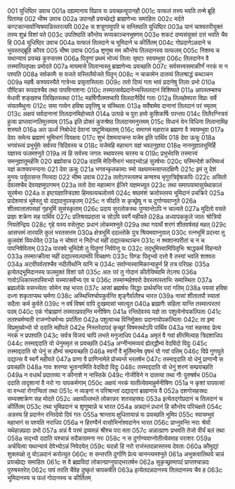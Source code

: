 001	युधिष्ठिर उवाच
001a	दह्यमानाय विप्राय यः प्रयच्छत्युपानहौ
001c	यत्फलं तस्य भवति तन्मे ब्रूहि पितामह
002	भीष्म उवाच
002a	उपानहौ प्रयच्छेद्यो ब्राह्मणेभ्यः समाहितः
002c	मर्दते कण्टकान्सर्वान्विषमान्निस्तरत्यपि
002e	स शत्रूणामुपरि च सन्तिष्ठति युधिष्ठिर
003a	यानं चाश्वतरीयुक्तं तस्य शुभ्रं विशां पते
003c	उपतिष्ठति कौन्तेय रूप्यकाञ्चनभूषणम्
003e	शकटं दम्यसंयुक्तं दत्तं भवति चैव हि
004	युधिष्ठिर उवाच
004a	यत्फलं तिलदाने च भूमिदाने च कीर्तितम्
004c	गोप्रदानेऽन्नदाने च भूयस्तद्ब्रूहि कौरव
005	भीष्म उवाच
005a	शृणुष्व मम कौन्तेय तिलदानस्य यत्फलम्
005c	निशम्य च यथान्यायं प्रयच्छ कुरुसत्तम
006a	पितॄणां प्रथमं भोज्यं तिलाः सृष्टाः स्वयम्भुवा
006c	तिलदानेन वै तस्मात्पितृपक्षः प्रमोदते
007a	माघमासे तिलान्यस्तु ब्राह्मणेभ्यः प्रयच्छति
007c	सर्वसत्त्वसमाकीर्णं नरकं स न पश्यति
008a	सर्वकामैः स यजते यस्तिलैर्यजते पितॄन्
008c	न चाकामेन दातव्यं तिलश्राद्धं कथञ्चन
009a	महर्षेः कश्यपस्यैते गात्रेभ्यः प्रसृतास्तिलाः
009c	ततो दिव्यं गता भावं प्रदानेषु तिलाः प्रभो
010a	पौष्टिका रूपदाश्चैव तथा पापविनाशनाः
010c	तस्मात्सर्वप्रदानेभ्यस्तिलदानं विशिष्यते
011a	आपस्तम्बश्च मेधावी शङ्खश्च लिखितस्तथा
011c	महर्षिर्गौतमश्चापि तिलदानैर्दिवं गताः
012a	तिलहोमपरा विप्राः सर्वे संयतमैथुनाः
012c	समा गव्येन हविषा प्रवृत्तिषु च संस्थिताः
013a	सर्वेषामेव दानानां तिलदानं परं स्मृतम्
013c	अक्षयं सर्वदानानां तिलदानमिहोच्यते
014a	उत्पन्ने च पुरा हव्ये कुशिकर्षिः परन्तप
014c	तिलैरग्नित्रयं हुत्वा प्राप्तवान्गतिमुत्तमाम्
015a	इति प्रोक्तं कुरुश्रेष्ठ तिलदानमनुत्तमम्
015c	विधानं येन विधिना तिलानामिह शस्यते
016a	अत ऊर्ध्वं निबोधेदं देवानां यष्टुमिच्छताम्
016c	समागमं महाराज ब्रह्मणा वै स्वयम्भुवा
017a	देवाः समेत्य ब्रह्माणं भूमिभागं यियक्षवः
017c	शुभं देशमयाचन्त यजेम इति पार्थिव
018	देवा ऊचुः
018a	भगवंस्त्वं प्रभुर्भूमेः सर्वस्य त्रिदिवस्य च
018c	यजेमहि महाभाग यज्ञं भवदनुज्ञया
018e	नाननुज्ञातभूमिर्हि यज्ञस्य फलमश्नुते
019a	त्वं हि सर्वस्य जगतः स्थावरस्य चरस्य च
019c	प्रभुर्भवसि तस्मात्त्वं समनुज्ञातुमर्हसि
020	ब्रह्मोवाच
020a	ददामि मेदिनीभागं भवद्भ्योऽहं सुरर्षभाः
020c	यस्मिन्देशे करिष्यध्वं यज्ञं काश्यपनन्दनाः
021	देवा ऊचुः
021a	भगवन्कृतकामाः स्मो यक्ष्यामस्त्वाप्तदक्षिणैः
021c	इमं तु देशं मुनयः पर्युपासन्त नित्यदा
022	भीष्म उवाच
022a	ततोऽगस्त्यश्च कण्वश्च भृगुरत्रिर्वृषाकपिः
022c	असितो देवलश्चैव देवयज्ञमुपागमन्
023a	ततो देवा महात्मान ईजिरे यज्ञमच्युत
023c	तथा समापयामासुर्यथाकालं सुरर्षभाः
024a	त इष्टयज्ञास्त्रिदशा हिमवत्यचलोत्तमे
024c	षष्ठमंशं क्रतोस्तस्य भूमिदानं प्रचक्रिरे
025a	प्रादेशमात्रं भूमेस्तु यो दद्यादनुपस्कृतम्
025c	न सीदति स कृच्छ्रेषु न च दुर्गाण्यवाप्नुते
026a	शीतवातातपसहां गृहभूमिं सुसंस्कृताम्
026c	प्रदाय सुरलोकस्थः पुण्यान्तेऽपि न चाल्यते
027a	मुदितो वसते प्राज्ञः शक्रेण सह पार्थिव
027c	प्रतिश्रयप्रदाता च सोऽपि स्वर्गे महीयते
028a	अध्यापककुले जातः श्रोत्रियो नियतेन्द्रियः
028c	गृहे यस्य वसेत्तुष्टः प्रधानं लोकमश्नुते
029a	तथा गवार्थे शरणं शीतवर्षसहं महत्
029c	आसप्तमं तारयति कुलं भरतसत्तम
030a	क्षेत्रभूमिं ददल्लोके पुत्र श्रियमवाप्नुयात्
030c	रत्नभूमिं प्रदत्त्वा तु कुलवंशं विवर्धयेत्
031a	न चोषरां न निर्दग्धां महीं दद्यात्कथञ्चन
031c	न श्मशानपरीतां च न च पापनिषेविताम्
032a	पारक्ये भूमिदेशे तु पितॄणां निर्वपेत्तु यः
032c	तद्भूमिस्वामिपितृभिः श्राद्धकर्म विहन्यते
033a	तस्मात्क्रीत्वा महीं दद्यात्स्वल्पामपि विचक्षणः
033c	पिण्डः पितृभ्यो दत्तो वै तस्यां भवति शाश्वतः
034a	अटवीपर्वताश्चैव नदीतीर्थानि यानि च
034c	सर्वाण्यस्वामिकान्याहुर्न हि तत्र परिग्रहः
035a	इत्येतद्भूमिदानस्य फलमुक्तं विशां पते
035c	अतः परं तु गोदानं कीर्तयिष्यामि तेऽनघ
036a	गावोऽधिकास्तपस्विभ्यो यस्मात्सर्वेभ्य एव च
036c	तस्मान्महेश्वरो देवस्तपस्ताभिः समास्थितः
037a	ब्रह्मलोके वसन्त्येताः सोमेन सह भारत
037c	आसां ब्रह्मर्षयः सिद्धाः प्रार्थयन्ति परां गतिम्
038a	पयसा हविषा दध्ना शकृताप्यथ चर्मणा
038c	अस्थिभिश्चोपकुर्वन्ति शृङ्गैर्वालैश्च भारत
039a	नासां शीतातपौ स्यातां सदैताः कर्म कुर्वते
039c	न वर्षं विषमं वापि दुःखमासां भवत्युत
040a	ब्राह्मणैः सहिता यान्ति तस्मात्परतरं पदम्
040c	एकं गोब्राह्मणं तस्मात्प्रवदन्ति मनीषिणः
041a	रन्तिदेवस्य यज्ञे ताः पशुत्वेनोपकल्पिताः
041c	ततश्चर्मण्वती राजन्गोचर्मभ्यः प्रवर्तिता
042a	पशुत्वाच्च विनिर्मुक्ताः प्रदानायोपकल्पिताः
042c	ता इमा विप्रमुख्येभ्यो यो ददाति महीपते
042e	निस्तरेदापदं कृच्छ्रां विषमस्थोऽपि पार्थिव
043a	गवां सहस्रदः प्रेत्य नरकं न प्रपश्यति
043c	सर्वत्र विजयं चापि लभते मनुजाधिप
044a	अमृतं वै गवां क्षीरमित्याह त्रिदशाधिपः
044c	तस्माद्ददाति यो धेनुममृतं स प्रयच्छति
045a	अग्नीनामव्ययं ह्येतद्धौम्यं वेदविदो विदुः
045c	तस्माद्ददाति यो धेनुं स हौम्यं सम्प्रयच्छति
046a	स्वर्गो वै मूर्तिमानेष वृषभं यो गवां पतिम्
046c	विप्रे गुणयुते दद्यात्स वै स्वर्गे महीयते
047a	प्राणा वै प्राणिनामेते प्रोच्यन्ते भरतर्षभ
047c	तस्माद्ददाति यो धेनुं प्राणान्वै स प्रयच्छति
048a	गावः शरण्या भूतानामिति वेदविदो विदुः
048c	तस्माद्ददाति यो धेनुं शरणं सम्प्रयच्छति
049a	न वधार्थं प्रदातव्या न कीनाशे न नास्तिके
049c	गोजीविने न दातव्या तथा गौः पुरुषर्षभ
050a	ददाति तादृशानां वै नरो गाः पापकर्मणाम्
050c	अक्षयं नरकं यातीत्येवमाहुर्मनीषिणः
051a	न कृशां पापवत्सां वा वन्ध्यां रोगान्वितां तथा
051c	न व्यङ्गां न परिश्रान्तां दद्याद्गां ब्राह्मणाय वै
052a	दशगोसहस्रदः सम्यक्शक्रेण सह मोदते
052c	अक्षयाँल्लभते लोकान्नरः शतसहस्रदः
053a	इत्येतद्गोप्रदानं च तिलदानं च कीर्तितम्
053c	तथा भूमिप्रदानं च शृणुष्वान्ने च भारत
054a	अन्नदानं प्रधानं हि कौन्तेय परिचक्षते
054c	अन्नस्य हि प्रदानेन रन्तिदेवो दिवं गतः
055a	श्रान्ताय क्षुधितायान्नं यः प्रयच्छति भूमिप
055c	स्वायम्भुवं महाभागं स पश्यति नराधिप
056a	न हिरण्यैर्न वासोभिर्नाश्वदानेन भारत
056c	प्राप्नुवन्ति नराः श्रेयो यथेहान्नप्रदाः प्रभो
057a	अन्नं वै परमं द्रव्यमन्नं श्रीश्च परा मता
057c	अन्नात्प्राणः प्रभवति तेजो वीर्यं बलं तथा
058a	सद्भ्यो ददाति यश्चान्नं सदैकाग्रमना नरः
058c	न स दुर्गाण्यवाप्नोतीत्येवमाह पराशरः
059a	अर्चयित्वा यथान्यायं देवेभ्योऽन्नं निवेदयेत्
059c	यदन्नो हि नरो राजंस्तदन्नास्तस्य देवताः
060a	कौमुद्यां शुक्लपक्षे तु योऽन्नदानं करोत्युत
060c	स सन्तरति दुर्गाणि प्रेत्य चानन्त्यमश्नुते
061a	अभुक्त्वातिथये चान्नं प्रयच्छेद्यः समाहितः
061c	स वै ब्रह्मविदां लोकान्प्राप्नुयाद्भरतर्षभ
062a	सुकृच्छ्रामापदं प्राप्तश्चान्नदः पुरुषस्तरेत्
062c	पापं तरति चैवेह दुष्कृतं चापकर्षति
063a	इत्येतदन्नदानस्य तिलदानस्य चैव ह
063c	भूमिदानस्य च फलं गोदानस्य च कीर्तितम्
